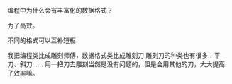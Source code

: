  编程中为什么会有丰富化的数据格式？

为了高效。

不同的格式可以互补短板


我把编程类比成雕刻师傅，数据格式类比成雕刻刀
雕刻刀的种类也有很多：平刀、斜刀......
用一把刀去雕刻当然是没有问题的，但是会用其他的刀，大大提高了效率嘛。
